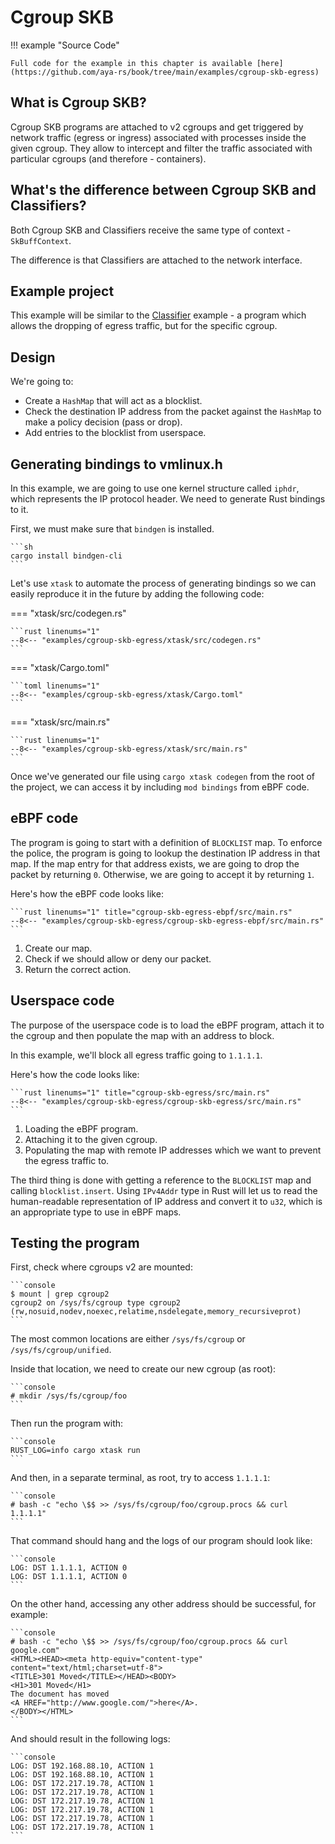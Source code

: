 # Cgroup SKB

!!! example "Source Code"

    Full code for the example in this chapter is available [here](https://github.com/aya-rs/book/tree/main/examples/cgroup-skb-egress)

## What is Cgroup SKB?

Cgroup SKB programs are attached to v2 cgroups and get triggered by network
traffic (egress or ingress) associated with processes inside the given cgroup.
They allow to intercept and filter the traffic associated with particular
cgroups (and therefore - containers).

## What's the difference between Cgroup SKB and Classifiers?

Both Cgroup SKB and Classifiers receive the same type of context -
`SkBuffContext`.

The difference is that Classifiers are attached to the network interface.

## Example project

This example will be similar to the [Classifier](classifiers.md) example - a
program which allows the dropping of egress traffic, but for the specific
cgroup.

## Design

We're going to:

- Create a `HashMap` that will act as a blocklist.
- Check the destination IP address from the packet against the `HashMap` to
  make a policy decision (pass or drop).
- Add entries to the blocklist from userspace.

## Generating bindings to vmlinux.h

In this example, we are going to use one kernel structure called `iphdr`, which
represents the IP protocol header. We need to generate Rust bindings to it.

First, we must make sure that `bindgen` is installed.

    ```sh
    cargo install bindgen-cli
    ```

Let's use `xtask` to automate the process of generating bindings so we can
easily reproduce it in the future by adding the following code:

=== "xtask/src/codegen.rs"

    ```rust linenums="1"
    --8<-- "examples/cgroup-skb-egress/xtask/src/codegen.rs"
    ```

=== "xtask/Cargo.toml"

    ```toml linenums="1"
    --8<-- "examples/cgroup-skb-egress/xtask/Cargo.toml"
    ```

=== "xtask/src/main.rs"

    ```rust linenums="1"
    --8<-- "examples/cgroup-skb-egress/xtask/src/main.rs"
    ```

Once we've generated our file using `cargo xtask codegen` from the root of the
project, we can access it by including `mod bindings` from eBPF code.

## eBPF code

The program is going to start with a definition of `BLOCKLIST` map. To enforce
the police, the program is going to lookup the destination IP address in that
map. If the map entry for that address exists, we are going to drop the packet
by returning `0`. Otherwise, we are going to accept it by returning `1`.

Here's how the eBPF code looks like:

    ```rust linenums="1" title="cgroup-skb-egress-ebpf/src/main.rs"
    --8<-- "examples/cgroup-skb-egress/cgroup-skb-egress-ebpf/src/main.rs"
    ```

1. Create our map.
1. Check if we should allow or deny our packet.
1. Return the correct action.

## Userspace code

The purpose of the userspace code is to load the eBPF program, attach it to the
cgroup and then populate the map with an address to block.

In this example, we'll block all egress traffic going to `1.1.1.1`.

Here's how the code looks like:

    ```rust linenums="1" title="cgroup-skb-egress/src/main.rs"
    --8<-- "examples/cgroup-skb-egress/cgroup-skb-egress/src/main.rs"
    ```

1. Loading the eBPF program.
1. Attaching it to the given cgroup.
1. Populating the map with remote IP addresses which we want to prevent the
   egress traffic to.

The third thing is done with getting a reference to the `BLOCKLIST` map and
calling `blocklist.insert`. Using `IPv4Addr` type in Rust will let us to read
the human-readable representation of IP address and convert it to `u32`, which
is an appropriate type to use in eBPF maps.

## Testing the program

First, check where cgroups v2 are mounted:

    ```console
    $ mount | grep cgroup2
    cgroup2 on /sys/fs/cgroup type cgroup2 (rw,nosuid,nodev,noexec,relatime,nsdelegate,memory_recursiveprot)
    ```

The most common locations are either `/sys/fs/cgroup` or `/sys/fs/cgroup/unified`.

Inside that location, we need to create our new cgroup (as root):

    ```console
    # mkdir /sys/fs/cgroup/foo
    ```

Then run the program with:

    ```console
    RUST_LOG=info cargo xtask run
    ```

And then, in a separate terminal, as root, try to access `1.1.1.1`:

    ```console
    # bash -c "echo \$$ >> /sys/fs/cgroup/foo/cgroup.procs && curl 1.1.1.1"
    ```

That command should hang and the logs of our program should look like:

    ```console
    LOG: DST 1.1.1.1, ACTION 0
    LOG: DST 1.1.1.1, ACTION 0
    ```

On the other hand, accessing any other address should be successful, for
example:

    ```console
    # bash -c "echo \$$ >> /sys/fs/cgroup/foo/cgroup.procs && curl google.com"
    <HTML><HEAD><meta http-equiv="content-type" content="text/html;charset=utf-8">
    <TITLE>301 Moved</TITLE></HEAD><BODY>
    <H1>301 Moved</H1>
    The document has moved
    <A HREF="http://www.google.com/">here</A>.
    </BODY></HTML>
    ```

And should result in the following logs:

    ```console
    LOG: DST 192.168.88.10, ACTION 1
    LOG: DST 192.168.88.10, ACTION 1
    LOG: DST 172.217.19.78, ACTION 1
    LOG: DST 172.217.19.78, ACTION 1
    LOG: DST 172.217.19.78, ACTION 1
    LOG: DST 172.217.19.78, ACTION 1
    LOG: DST 172.217.19.78, ACTION 1
    LOG: DST 172.217.19.78, ACTION 1
    ```
